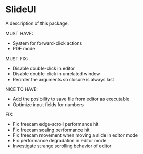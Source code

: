 # SlideUI

A description of this package.

MUST HAVE:
 - System for forward-click actions
 - PDF mode

MUST FIX:
 - Disable double-click in editor
 - Disable double-click in unrelated window
 - Reorder the arguments so closure is always last

NICE TO HAVE:
- Add the posibility to save file from editor as executable
- Optimize input fields for numbers

FIX:
- Fix freecam edge-scroll performance hit
- Fix freecam scaling performance hit
- Fix freecam movement when moving a slide in editor mode
- Fix performance degradation in editor mode
- Investigate strange scrolling behavior of editor
